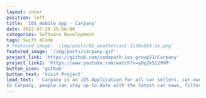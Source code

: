 ```yaml
---
layout: inner
position: left
title: 'IOS mobile app - Carpany'
date: 2022-07-29 15:56:00
categories: Software Development
tags: Swift XCode
# featured_image: '/img/posts/02_weathercast-1130x864-2x.png'
featured_image: '/img/posts/carpany.gif'
project_link: 'https://github.com/codepath-ios-group23/Carpany'
project_link2: 'https://www.youtube.com/watch?v=yDyZk5129VM'
button_icon: 'github'
button_text: 'Visit Project'
lead_text: ' Carpany is an iOS Application for all car sellers, car owners and car fans. </p>
In Carpany, people can stay up-to-date with the latest car news, filter the posts they are interested in and read the full text, and search for information about specific cars and car-related products, including: release dates, latest prices and discounts, word of mouth and reviews, etc. In addition, car fans with the same interests can create their own circles of different themes and chat, share posts and post messages in them. Users can also add friends to each other, share and chat. Various posts within the software can also be shared on different social media platforms. Car manufacturers and retailers of related products can also register in the application and post information and posts about their products. In addition, the application also integrates with the map function, which allows people to find parking lots, related stores, gas stations, as well as mark the related car retailers and product discount stores according to the cars owned by different users, etc.'
---
```

